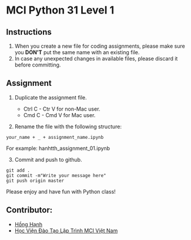 # __MCI Python 31 Level 1__

## Instructions

1. When you create a new file for coding assignments, please make sure you __DON'T__ put the same name with an existing file. 
2. In case any unexpected changes in available files, please discard it before committing.

## Assignment

1. Duplicate the assignment file.
    -  Ctrl C - Ctr V for non-Mac user.
    -  Cmd C - Cmd V for Mac user.

2. Rename the file with the following structure:
```
your_name + _ + assignment_name.ipynb
```

For example: hanhtth_assignment_01.ipynb

3. Commit and push to github.
```
git add .
git commit -m"Write your message here"
git push origin master
```

Please enjoy and have fun with Python class!

## Contributor:
- [Hồng Hạnh](https://github.com/honghanhh)
- [Học Viện Đào Tạo Lập Trình MCI Việt Nam](https://www.facebook.com/MCIVietNam2021)